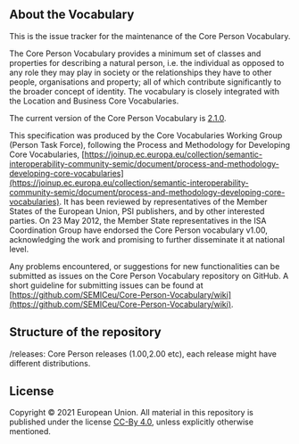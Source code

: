## About the Vocabulary

This is the issue tracker for the maintenance of the Core Person Vocabulary.

The Core Person Vocabulary provides a minimum set of classes and properties for describing a natural person, i.e. the individual as opposed to any role they may play in society or the relationships they have to other people, organisations and property; all of which contribute significantly to the broader concept of identity. The vocabulary is closely integrated with the Location and Business Core Vocabularies.

The current version of the Core Person Vocabulary is [2.1.0](https://semiceu.github.io/Core-Person-Vocabulary/releases/2.1.0/).

This specification was produced by the Core Vocabularies Working Group (Person Task Force), following the Process and Methodology for Developing Core Vocabularies, [https://joinup.ec.europa.eu/collection/semantic-interoperability-community-semic/document/process-and-methodology-developing-core-vocabularies](https://joinup.ec.europa.eu/collection/semantic-interoperability-community-semic/document/process-and-methodology-developing-core-vocabularies). It has been reviewed by representatives of the Member States of the European Union, PSI publishers, and by other interested parties. On 23 May 2012, the Member State representatives in the ISA Coordination Group have endorsed the Core Person vocabulary v1.00, acknowledging the work and promising to further disseminate it at national level. 

Any problems encountered, or suggestions for new functionalities can be submitted as issues on the Core Person Vocabulary repository on GitHub. A short guideline for submitting issues can be found at [https://github.com/SEMICeu/Core-Person-Vocabulary/wiki](https://github.com/SEMICeu/Core-Person-Vocabulary/wiki).

## Structure of the repository
/releases: Core Person releases (1.00,2.00 etc), each release might have different distributions.

## License
Copyright © 2021 European Union. All material in this repository is published under the license [CC-By 4.0](https://creativecommons.org/licenses/by/4.0/), unless explicitly otherwise mentioned.

